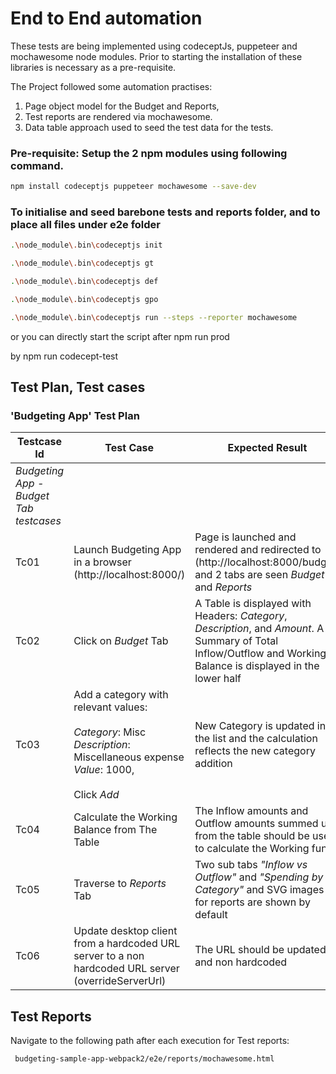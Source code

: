 # End to End automation 

These tests are being implemented using codeceptJs, puppeteer and mochawesome node modules.
Prior to starting the installation of these libraries is necessary as a pre-requisite. 

The Project followed some automation practises:

1. Page object model for the Budget and Reports, 
2. Test reports are rendered via mochawesome.
3. Data table approach used to seed the test data for the tests.

### Pre-requisite: Setup the 2 npm modules using following command.

```bash
npm install codeceptjs puppeteer mochawesome --save-dev
```

### To initialise and seed barebone tests and reports folder, and to place all files under e2e folder

```bash
.\node_module\.bin\codeceptjs init

.\node_module\.bin\codeceptjs gt

.\node_module\.bin\codeceptjs def

.\node_module\.bin\codeceptjs gpo

.\node_module\.bin\codeceptjs run --steps --reporter mochawesome
```

or you can directly start the script after npm run prod

by npm run codecept-test

## Test Plan, Test cases

### 'Budgeting App' Test Plan

Testcase Id | Test Case | Expected Result | Result | Related Comment | Automated 
----------- | ------------- | -------------- | ----- | ----- | ------
|*Budgeting App - Budget Tab testcases*| 
Tc01 | Launch Budgeting App in a browser (http://localhost:8000/) | Page is launched and rendered and redirected to (http://localhost:8000/budget) and 2 tabs are seen _Budget_ and _Reports_ | :construction:  | |
Tc02 | Click on *Budget* Tab  | A Table is displayed with Headers: _Category_, _Description_, and _Amount_. A Summary of Total Inflow/Outflow and Working Balance is displayed in the lower half | :construction:  | |
Tc03 | Add a category with relevant values: <br/><br/> _Category_: Misc<br/> _Description_: Miscellaneous expense<br/>_Value_: 1000, <br/><br/>Click _Add_ | New Category is updated in the list and the calculation reflects the new category addition | :construction:  | |
Tc04 | Calculate the Working Balance from The Table | The Inflow amounts and Outflow amounts summed up from the table should be used to calculate the Working fund | :construction:  | |
Tc05 | Traverse to *Reports* Tab | Two sub tabs _"Inflow vs Outflow"_ and _"Spending by Category"_ and SVG images for reports are shown by default| :construction:  | |
Tc06 | Update desktop client from a hardcoded URL server to a non hardcoded URL server (overrideServerUrl) | The URL should be updated and non hardcoded | :construction:  | |


## Test Reports
Navigate to the following path after each execution for Test reports: 
  ```bash
   budgeting-sample-app-webpack2/e2e/reports/mochawesome.html
  ```
